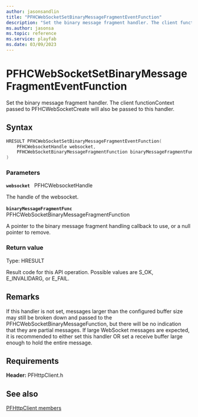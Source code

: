 ```yaml
---
author: jasonsandlin
title: "PFHCWebSocketSetBinaryMessageFragmentEventFunction"
description: "Set the binary message fragment handler. The client functionContext passed to PFHCWebSocketCreate will also be passed to this handler."
ms.author: jasonsa
ms.topic: reference
ms.service: playfab
ms.date: 03/09/2023
---
```


# PFHCWebSocketSetBinaryMessageFragmentEventFunction  

Set the binary message fragment handler. The client functionContext passed to PFHCWebSocketCreate will also be passed to this handler.  

## Syntax  
  
```cpp
HRESULT PFHCWebSocketSetBinaryMessageFragmentEventFunction(  
    PFHCWebsocketHandle websocket,  
    PFHCWebSocketBinaryMessageFragmentFunction binaryMessageFragmentFunc  
)  
```  
  
### Parameters  
  
**`websocket`** &nbsp; PFHCWebsocketHandle  
  
The handle of the websocket.  
  
**`binaryMessageFragmentFunc`** &nbsp; PFHCWebSocketBinaryMessageFragmentFunction  
  
A pointer to the binary message fragment handling callback to use, or a null pointer to remove.  
  
  
### Return value
Type: HRESULT
  
Result code for this API operation. Possible values are S_OK, E_INVALIDARG, or E_FAIL.
  
## Remarks  
  
If this handler is not set, messages larger than the configured buffer size may still be broken down and passed to the PFHCWebSocketBinaryMessageFunction, but there will be no indication that they are partial messages. If large WebSocket messages are expected, it is recommended to either set this handler OR set a receive buffer large enough to hold the entire message.
  
## Requirements  
  
**Header:** PFHttpClient.h
  
## See also  
[PFHttpClient members](../pfhttpclient_members.md)  

  
  
